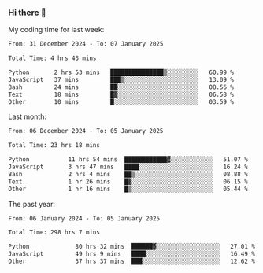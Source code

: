 ### Hi there 👋

My coding time for last week:

<!--START_SECTION:week-->

```txt
From: 31 December 2024 - To: 07 January 2025

Total Time: 4 hrs 43 mins

Python       2 hrs 53 mins   ███████████████▒░░░░░░░░░   60.99 %
JavaScript   37 mins         ███▒░░░░░░░░░░░░░░░░░░░░░   13.09 %
Bash         24 mins         ██░░░░░░░░░░░░░░░░░░░░░░░   08.56 %
Text         18 mins         █▓░░░░░░░░░░░░░░░░░░░░░░░   06.58 %
Other        10 mins         █░░░░░░░░░░░░░░░░░░░░░░░░   03.59 %
```

<!--END_SECTION:week-->

Last month:

<!--START_SECTION:month-->

```txt
From: 06 December 2024 - To: 05 January 2025

Total Time: 23 hrs 18 mins

Python           11 hrs 54 mins  ████████████▓░░░░░░░░░░░░   51.07 %
JavaScript       3 hrs 47 mins   ████░░░░░░░░░░░░░░░░░░░░░   16.24 %
Bash             2 hrs 4 mins    ██▒░░░░░░░░░░░░░░░░░░░░░░   08.88 %
Text             1 hr 26 mins    █▓░░░░░░░░░░░░░░░░░░░░░░░   06.15 %
Other            1 hr 16 mins    █▒░░░░░░░░░░░░░░░░░░░░░░░   05.44 %
```

<!--END_SECTION:month-->

The past year:

<!--START_SECTION:year-->

```txt
From: 06 January 2024 - To: 05 January 2025

Total Time: 298 hrs 7 mins

Python             80 hrs 32 mins  ██████▓░░░░░░░░░░░░░░░░░░   27.01 %
JavaScript         49 hrs 9 mins   ████░░░░░░░░░░░░░░░░░░░░░   16.49 %
Other              37 hrs 37 mins  ███░░░░░░░░░░░░░░░░░░░░░░   12.62 %
```

<!--END_SECTION:year-->
